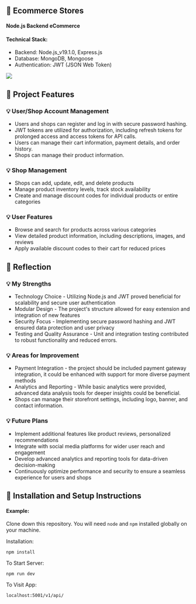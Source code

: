 ## :pushpin: Ecommerce Stores

#### Node.js Backend eCommerce
#### Technical Stack:
<ul>
    <li>Backend: Node.js_v19.1.0, Express.js</li>
    <li>Database: MongoDB, Mongoose</li>
    <li>Authentication: JWT (JSON Web Token)</li>
</ul>

<p>
  <a href="">
    <img src="https://skillicons.dev/icons?i=js,nodejs,express,mongodb,postman,redis,vscode,aws"/>
  </a>
</p>

## :pushpin: Project Features

### :bulb: User/Shop Account Management
<ul>
    <li>Users and shops can register and log in with secure password hashing.</li>
    <li>JWT tokens are utilized for authorization, including refresh tokens for prolonged access and access tokens for API calls.</li>
    <li>Users can manage their cart information, payment details, and order history.</li>
    <li>Shops can manage their product information.</li>
</ul>

### :bulb: Shop Management
<ul>
    <li>Shops can add, update, edit, and delete products</li>
    <li>Manage product inventory levels, track stock availability</li>
    <li>Create and manage discount codes for individual products or entire categories</li>
</ul>

### :bulb: User Features
<ul>
    <li>Browse and search for products across various categories</li>
    <li>View detailed product information, including descriptions, images, and reviews</li>
    <li>Apply available discount codes to their cart for reduced prices</li>
</ul>

## :pushpin: Reflection

### :bulb: My Strengths
<ul>
    <li>Technology Choice - Utilizing Node.js and JWT proved beneficial for scalability and secure user authentication</li>
    <li>Modular Design - The project's structure allowed for easy extension and integration of new features</li>
    <li>Security Focus - Implementing secure password hashing and JWT ensured data protection and user privacy</li>
    <li>Testing and Quality Assurance - Unit and integration testing contributed to robust functionality and reduced errors.</li>
</ul>

### :bulb: Areas for Improvement
<ul>
    <li>Payment Integration - the project should be included payment gateway integration, it could be enhanced with support for more diverse payment methods</li>
    <li>Analytics and Reporting - While basic analytics were provided, advanced data analysis tools for deeper insights could be beneficial.</li>
    <li>Shops can manage their storefront settings, including logo, banner, and contact information.</li>
</ul>


### :bulb: Future Plans
<ul>
    <li>Implement additional features like product reviews, personalized recommendations</li>
    <li>Integrate with social media platforms for wider user reach and engagement</li>
    <li>Develop advanced analytics and reporting tools for data-driven decision-making</li>
    <li>Continuously optimize performance and security to ensure a seamless experience for users and shops</li>
</ul>

## :pushpin: Installation and Setup Instructions

#### Example:  

Clone down this repository. You will need `node` and `npm` installed globally on your machine.  

Installation:

`npm install`  

To Start Server:

`npm run dev`  

To Visit App:

`localhost:5001/v1/api/`  
